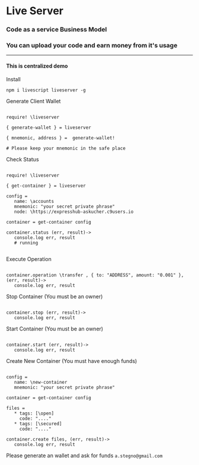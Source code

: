 # Live Server

### Code as a service Business Model

### You can upload your code and earn money from it's usage

---------------------------

#### This is centralized demo


Install 

```
npm i livescript liveserver -g
```

Generate Client Wallet


```Livescript 

require! \liveserver

{ generate-wallet } = liveserver

{ mnemonic, address } =  generate-wallet!

# Please keep your mnemonic in the safe place

```


Check Status 

```Livescript

require! \liveserver

{ get-container } = liveserver

config = 
   name: \accounts
   mnemonic: "your secret private phrase"
   node: \https://expresshub-askucher.c9users.io

container = get-container config

container.status (err, result)->
   console.log err, result
   # running


```

Execute Operation 

```Livescript 

container.operation \transfer , { to: "ADDRESS", amount: "0.001" }, (err, result)->
   console.log err, result

```

Stop Container (You must be an owner)

```Livescript 

container.stop (err, result)->
   console.log err, result

```

Start Container (You must be an owner)

```Livescript 

container.start (err, result)->
   console.log err, result

```

Create New Container (You must have enough funds) 

```Livescript

config =
   name: \new-container
   mnemonic: "your secret private phrase"

container = get-container config

files = 
   * tags: [\open]
     code: "...."
   * tags: [\secured]
     code: "...."

container.create files, (err, result)->
   console.log err, result

```

Please generate an wallet and ask for funds `a.stegno@gmail.com`